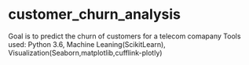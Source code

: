 # customer_churn_analysis
Goal is to predict the churn of customers for a telecom comapany
Tools used: Python 3.6, Machine Leaning(ScikitLearn), Visualization(Seaborn,matplotlib,cufflink-plotly)

